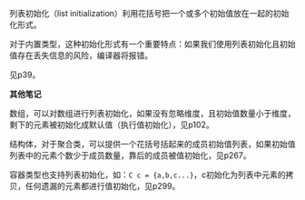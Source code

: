 列表初始化（list initialization）利用花括号把一个或多个初始值放在一起的初始化形式。

对于内置类型，这种初始化形式有一个重要特点：如果我们使用列表初始化且初始值存在丢失信息的风险，编译器将报错。

见p39。

**其他笔记**

数组，可以对数组进行列表初始化，如果没有忽略维度，且初始值数量小于维度，剩下的元素被初始化成默认值（执行值初始化），见p102。

结构体，对于聚合类，可以提供一个花括号括起来的成员初始值列表，如果初始值列表中的元素个数少于成员数量，靠后的成员被值初始化，见p267。

容器类型也支持列表初始化，如：`C c = {a,b,c...}`，c初始化为列表中元素的拷贝，任何遗漏的元素都进行值初始化，见p299。

